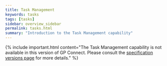```yaml
---
title: Task Management
keywords: tasks
tags: [tasks]
sidebar: overview_sidebar
permalink: tasks.html
summary: "Introduction to the Task Management capability"
---
```


{% include important.html content="The Task Management capability is not available in this version of GP Connect. Please consult the [specification versions page](https://developer.nhs.uk/gp-connect-specification-versions/) for more details." %}
